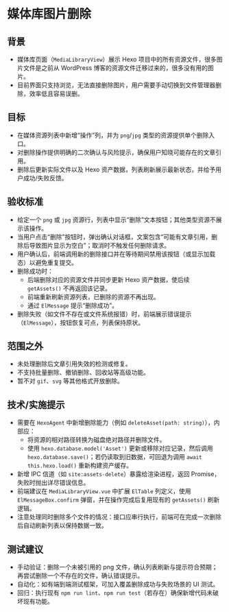 # 媒体库图片删除

## 背景
- 媒体库页面（`MediaLibraryView`）展示 Hexo 项目中的所有资源文件，很多图片文件是之前从 WordPress 博客的资源文件迁移过来的，很多没有用的图片。
- 目前界面只支持浏览，无法直接删除图片，用户需要手动切换到文件管理器删除，效率低且容易误删。

## 目标
- 在媒体资源列表中新增“操作”列，并为 `png`/`jpg` 类型的资源提供单个删除入口。
- 对删除操作提供明确的二次确认与风险提示，确保用户知晓可能存在的文章引用。
- 删除后更新实际文件以及 Hexo 资产数据，列表刷新展示最新状态，并给予用户成功/失败反馈。

## 验收标准
- 给定一个 `png` 或 `jpg` 资源行，列表中显示“删除”文本按钮；其他类型资源不展示该操作。
- 当用户点击“删除”按钮时，弹出确认对话框，文案包含“可能有文章引用，删除后导致图片显示为空白”；取消时不触发任何删除请求。
- 用户确认后，前端调用新的删除接口并在等待期间禁用该按钮（或显示加载态）以避免重复提交。
- 删除成功时：
  - 后端删除对应的资源文件并同步更新 Hexo 资产数据，使后续 `getAssets()` 不再返回该记录。
  - 前端重新刷新资源列表，已删除的资源不再出现。
  - 通过 `ElMessage` 提示“删除成功”。
- 删除失败（如文件不存在或文件系统报错）时，前端展示错误提示（`ElMessage`），按钮恢复可点，列表保持原状。

## 范围之外
- 未处理删除后文章引用失效的检测或修复。
- 不支持批量删除、撤销删除、回收站等高级功能。
- 暂不对 `gif`、`svg` 等其他格式开放删除。

## 技术/实施提示
- 需要在 `HexoAgent` 中新增删除能力（例如 `deleteAsset(path: string)`），内部应：
  - 将资源的相对路径转换为磁盘绝对路径并删除文件。
  - 使用 `hexo.database.model('Asset')` 更新或移除对应记录，然后调用 `hexo.database.save()`；若仍读取到旧数据，可回退为调用 `await this.hexo.load()` 重新构建资产缓存。
- 新增 IPC 信道（如 `site:assets-delete`）暴露给渲染进程，返回 Promise，失败时抛出详尽错误信息。
- 前端建议在 `MediaLibraryView.vue` 中扩展 `ElTable` 列定义，使用 `ElMessageBox.confirm` 弹窗，并在操作完成后复用现有的 `getAssets()` 刷新逻辑。
- 注意处理同时删除多个文件的情况：接口应串行执行，前端可在完成一次删除后自动刷新列表以保持数据一致。

## 测试建议
- 手动验证：删除一个未被引用的 png 文件，确认列表刷新与提示符合预期；再尝试删除一个不存在的文件，确认错误提示。
- 自动化：如有端到端测试框架，可加入覆盖删除成功与失败场景的 UI 测试。
- 回归：执行现有 `npm run lint`、`npm run test`（若存在）确保新增代码未破坏现有功能。
